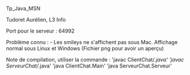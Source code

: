 Tp_Java_MSN

Tudoret Aurélien, L3 Info

Port pour le serveur : 64992

Problème connu :
    - Les smileys ne s'affichent pas sous Mac. Affichage normal sous Linux et Windows (Fichier png pour avoir un aperçu)

Note de compilation, utiliser la commande :
'javac ClientChat/*.java'
'javac ServeurChat/*.java'
'java ClientChat.Main'
'java ServeurChat.Serveur'